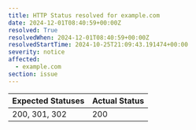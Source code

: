 ```yaml
---
title: HTTP Status resolved for example.com
date: 2024-12-01T08:40:59+00:00Z
resolved: True
resolvedWhen: 2024-12-01T08:40:59+00:00Z
resolvedStartTime: 2024-10-25T21:09:43.191474+00:00
severity: notice
affected:
  - example.com
section: issue
---
```


| Expected Statuses | Actual Status  |
|-------------------|----------------|
| 200, 301, 302 | 200 |
